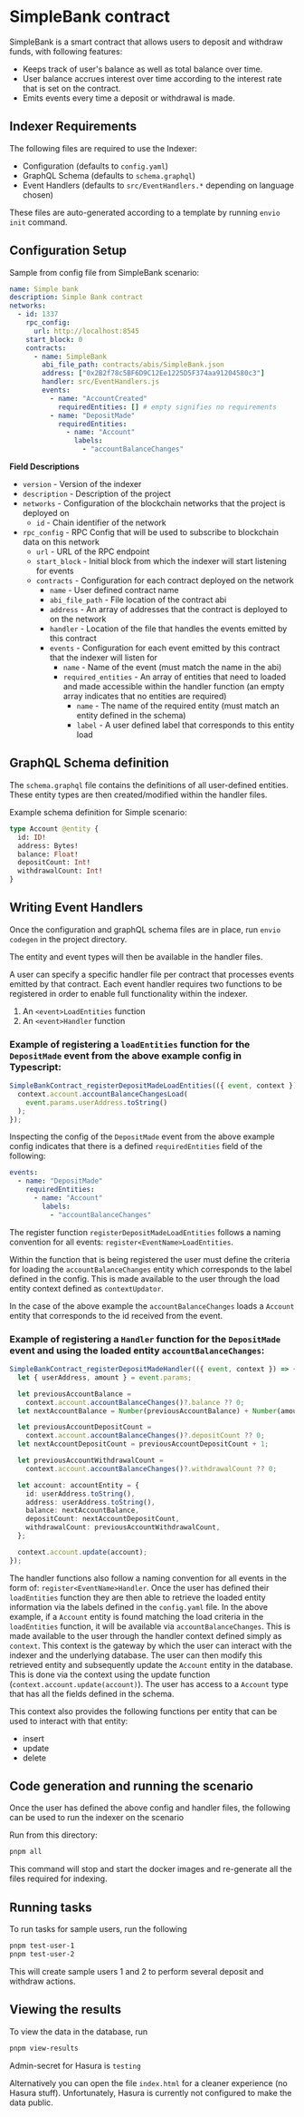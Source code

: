 # SimpleBank contract

SimpleBank is a smart contract that allows users to deposit and withdraw funds, with following features:

- Keeps track of user's balance as well as total balance over time.
- User balance accrues interest over time according to the interest rate that is set on the contract.
- Emits events every time a deposit or withdrawal is made.

## Indexer Requirements

The following files are required to use the Indexer:

- Configuration (defaults to `config.yaml`)
- GraphQL Schema (defaults to `schema.graphql`)
- Event Handlers (defaults to `src/EventHandlers.*` depending on language chosen)

These files are auto-generated according to a template by running `envio init` command.

## Configuration Setup

Sample from config file from SimpleBank scenario:

```yaml
name: Simple bank
description: Simple Bank contract
networks:
  - id: 1337
    rpc_config: 
      url: http://localhost:8545
    start_block: 0
    contracts:
      - name: SimpleBank
        abi_file_path: contracts/abis/SimpleBank.json
        address: ["0x2B2f78c5BF6D9C12Ee1225D5F374aa91204580c3"]
        handler: src/EventHandlers.js
        events:
          - name: "AccountCreated"
            requiredEntities: [] # empty signifies no requirements
          - name: "DepositMade"
            requiredEntities:
              - name: "Account"
                labels:
                  - "accountBalanceChanges"
```

**Field Descriptions**

- `version` - Version of the indexer
- `description` - Description of the project
- `networks` - Configuration of the blockchain networks that the project is deployed on
  - `id` - Chain identifier of the network
- `rpc_config` - RPC Config that will be used to subscribe to blockchain data on this network
    - `url` -  URL of the RPC endpoint
  - `start_block` - Initial block from which the indexer will start listening for events
  - `contracts` - Configuration for each contract deployed on the network
    - `name` - User defined contract name
    - `abi_file_path` - File location of the contract abi
    - `address` - An array of addresses that the contract is deployed to on the network
    - `handler` - Location of the file that handles the events emitted by this contract
    - `events` - Configuration for each event emitted by this contract that the indexer will listen for
      - `name` - Name of the event (must match the name in the abi)
      - `required_entities` - An array of entities that need to loaded and made accessible within the handler function (an empty array indicates that no entities are required)
        - `name` - The name of the required entity (must match an entity defined in the schema)
        - `label` - A user defined label that corresponds to this entity load

## GraphQL Schema definition

The `schema.graphql` file contains the definitions of all user-defined entities. These entity types are then created/modified within the handler files.

Example schema definition for Simple scenario:

```graphql
type Account @entity {
  id: ID!
  address: Bytes!
  balance: Float!
  depositCount: Int!
  withdrawalCount: Int!
}
```

## Writing Event Handlers

Once the configuration and graphQL schema files are in place, run
`envio codegen` in the project directory.

The entity and event types will then be available in the handler files.

A user can specify a specific handler file per contract that processes events emitted by that contract.
Each event handler requires two functions to be registered in order to enable full functionality within the indexer.

1. An `<event>LoadEntities` function
2. An `<event>Handler` function

### Example of registering a `loadEntities` function for the `DepositMade` event from the above example config in Typescript:

```typescript
SimpleBankContract_registerDepositMadeLoadEntities(({ event, context }) => {
  context.account.accountBalanceChangesLoad(
    event.params.userAddress.toString()
  );
});
```

Inspecting the config of the `DepositMade` event from the above example config indicates that there is a defined `requiredEntities` field of the following:

```yaml
events:
  - name: "DepositMade"
    requiredEntities:
      - name: "Account"
        labels:
          - "accountBalanceChanges"
```

The register function `registerDepositMadeLoadEntities` follows a naming convention for all events: `register<EventName>LoadEntities`.

Within the function that is being registered the user must define the criteria for loading the `accountBalanceChanges` entity which corresponds to the label defined in the config. This is made available to the user through the load entity context defined as `contextUpdator`.

In the case of the above example the `accountBalanceChanges` loads a `Account` entity that corresponds to the id received from the event.

### Example of registering a `Handler` function for the `DepositMade` event and using the loaded entity `accountBalanceChanges`:

```typescript
SimpleBankContract_registerDepositMadeHandler(({ event, context }) => {
  let { userAddress, amount } = event.params;

  let previousAccountBalance =
    context.account.accountBalanceChanges()?.balance ?? 0;
  let nextAccountBalance = Number(previousAccountBalance) + Number(amount);

  let previousAccountDepositCount =
    context.account.accountBalanceChanges()?.depositCount ?? 0;
  let nextAccountDepositCount = previousAccountDepositCount + 1;

  let previousAccountWithdrawalCount =
    context.account.accountBalanceChanges()?.withdrawalCount ?? 0;

  let account: accountEntity = {
    id: userAddress.toString(),
    address: userAddress.toString(),
    balance: nextAccountBalance,
    depositCount: nextAccountDepositCount,
    withdrawalCount: previousAccountWithdrawalCount,
  };

  context.account.update(account);
});
```

The handler functions also follow a naming convention for all events in the form of: `register<EventName>Handler`.
Once the user has defined their `loadEntities` function they are then able to retrieve the loaded entity information via the labels defined in the `config.yaml` file.
In the above example, if a `Account` entity is found matching the load criteria in the `loadEntities` function, it will be available via `accountBalanceChanges`. This is made available to the user through the handler context defined simply as `context`. This context is the gateway by which the user can interact with the indexer and the underlying database.
The user can then modify this retrieved entity and subsequently update the `Account` entity in the database. This is done via the context using the update function (`context.account.update(account)`).
The user has access to a `Account` type that has all the fields defined in the schema.

This context also provides the following functions per entity that can be used to interact with that entity:

- insert
- update
- delete

## Code generation and running the scenario

Once the user has defined the above config and handler files, the following can be used to run the indexer on the scenario

Run from this directory:

```bash
pnpm all
```

This command will stop and start the docker images and re-generate all the files required for indexing.

## Running tasks

To run tasks for sample users, run the following

```bash
pnpm test-user-1
pnpm test-user-2
```

This will create sample users 1 and 2 to perform several deposit and withdraw actions.

## Viewing the results

To view the data in the database, run

```bash
pnpm view-results
```

Admin-secret for Hasura is `testing`

Alternatively you can open the file `index.html` for a cleaner experience (no Hasura stuff). Unfortunately, Hasura is currently not configured to make the data public.
